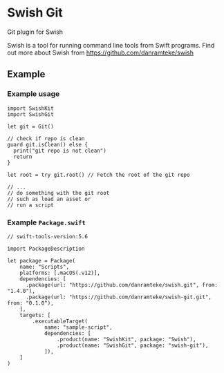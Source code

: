 # Swish Git

Git plugin for Swish

Swish is a tool for running command line tools from Swift programs. Find out more about Swish from https://github.com/danramteke/swish

## Example


### Example usage

    import SwishKit
    import SwishGit
    
    let git = Git()
    
    // check if repo is clean
    guard git.isClean() else {
      print("git repo is not clean")
      return
    }

    let root = try git.root() // Fetch the root of the git repo
    
    // ...
    // do something with the git root
    // such as load an asset or
    // run a script
    

### Example `Package.swift`

    // swift-tools-version:5.6

    import PackageDescription

    let package = Package(
        name: "Scripts",
        platforms: [.macOS(.v12)],
        dependencies: [
          .package(url: "https://github.com/danramteke/swish.git", from: "1.4.0"),
          .package(url: "https://github.com/danramteke/swish-git.git", from: "0.1.0"),
        ],
        targets: [
            .executableTarget(
                name: "sample-script",
                dependencies: [
                    .product(name: "SwishKit", package: "Swish"),
                    .product(name: "SwishGit", package: "swish-git"),
                ]),
        ]
    )

